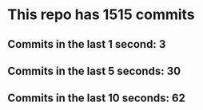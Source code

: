 # This repo has 1515 commits

## Commits in the last 1 second: 3
## Commits in the last 5 seconds: 30
## Commits in the last 10 seconds: 62
